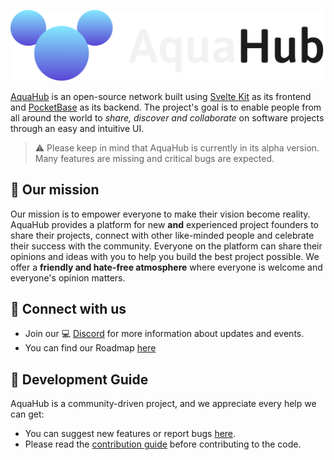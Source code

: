 <p align="center">
    <a href="https://aquahub.studio" target="_blank" rel="noopener">
        <img src="static/assets/BannerMixed.png" alt="AquaHub - The network for projects" />
    </a>
</p>

[AquaHub](https://aquahub.studio) is an open-source network built using [Svelte Kit](https://github.com/sveltejs/kit) as its frontend and [PocketBase](https://github.com/pocketbase/pocketbase) as its backend. The project's goal is to enable people from all around the world to _share, discover and collaborate_ on software projects through an easy and intuitive UI.
> ⚠️ Please keep in mind that AquaHub is currently in its alpha version. Many features are missing and critical bugs are expected.

## 🚀 Our mission
Our mission is to empower everyone to make their vision become reality. AquaHub provides a platform for new **and** experienced project founders to share their projects, connect with other like-minded people and celebrate their success with the community. Everyone on the platform can share their opinions and ideas with you to help you build the best project possible. We offer a **friendly and hate-free atmosphere** where everyone is welcome and everyone's opinion matters.

## 🚢 Connect with us
- Join our 💻 [Discord](https://https://discord.gg/PDWbT7DkPU) for more information about updates and events.
- You can find our Roadmap [here]()

## 👷 Development Guide
AquaHub is a community-driven project, and we appreciate every help we can get:
- You can suggest new features or report bugs [here](https://github.com/AquaHubStudio/AquaHub/issues).
- Please read the [contribution guide](CONTRIBUTING.md) before contributing to the code.
